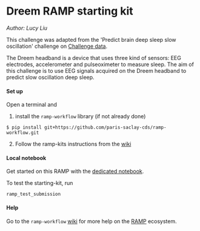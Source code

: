 # Dreem RAMP starting kit

_Author: Lucy Liu_

This challenge was adapted from the 'Predict brain deep sleep slow oscillation'
challenge on [Challenge data](https://challengedata.ens.fr/challenges/10).

The Dreem headband is a device that uses three kind of sensors: EEG electrodes,
accelerometer and pulseoximeter to measure sleep. The aim of this challenge is
to use EEG signals acquired on the Dreem headband to predict slow oscillation
deep sleep.

#### Set up

Open a terminal and

1. install the `ramp-workflow` library (if not already done)
  ```
  $ pip install git+https://github.com/paris-saclay-cds/ramp-workflow.git
  ```
  
2. Follow the ramp-kits instructions from the [wiki](https://github.com/paris-saclay-cds/ramp-workflow/wiki/Getting-started-with-a-ramp-kit)

#### Local notebook

Get started on this RAMP with the [dedicated notebook](Dreem_starting_kit.ipynb).

To test the starting-kit, run


```
ramp_test_submission 
```


#### Help
Go to the `ramp-workflow` [wiki](https://github.com/paris-saclay-cds/ramp-workflow/wiki) for more help on the [RAMP](http:www.ramp.studio) ecosystem.
